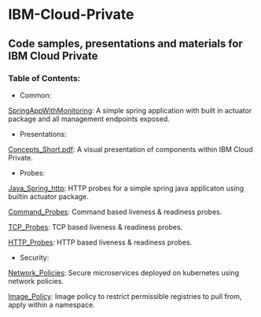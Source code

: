 # IBM-Cloud-Private
## Code samples, presentations and materials for IBM Cloud Private

### Table of Contents:
- Common:

[SpringAppWithMonitoring](Common/SpringAppWithMonitoring): A simple spring application with built in actuator package and all management endpoints exposed.

- Presentations:

[Concepts_Short.pdf](Presentations/Concepts_Short.pdf): A visual presentation of components within IBM Cloud Private.

- Probes:

[Java_Spring_http](Probes/Java_Spring_http): HTTP probes for a simple spring java applicaton using builtin actuator package.

[Command_Probes](Probes/Command_Probes): Command based liveness & readiness probes.

[TCP_Probes](Probes/Tcp_Probes): TCP based liveness & readiness probes.

[HTTP_Probes](Probes/Http_Probes): HTTP based liveness & readiness probes.

- Security:

[Network_Policies](Security/Network_Policies): Secure microservices deployed on kubernetes using network policies.

[Image_Policy](Security/Image_Policy): Image policy to restrict permissible registries to pull from, apply within a namespace.